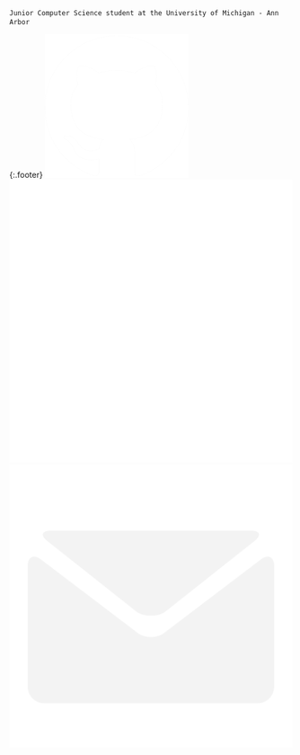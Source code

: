 ```
Junior Computer Science student at the University of Michigan - Ann Arbor
```

{:.footer}
[![github logo](/assets/images/github-logo.jpg)](https://github.com/zaboyle)
[![linkedin logo](/assets/images/linkedin-logo-white.svg)](https://www.linkedin.com/in/zachary-boyle/)
[![linkedin logo](/assets/images/mail-icon.png)](mailto:zboyle@umich.edu)